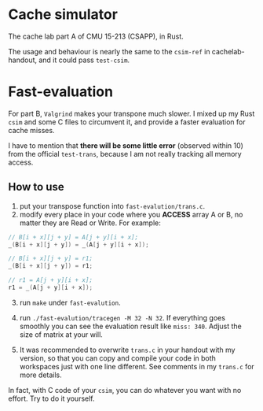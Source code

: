 # Cache simulator
The cache lab part A of CMU 15-213 (CSAPP), in Rust.

The usage and behaviour is nearly the same to the `csim-ref` in cachelab-handout, and it could pass `test-csim`.

# Fast-evaluation
For part B, `Valgrind` makes your transpone much slower. I mixed up my Rust `csim` and some C files to circumvent it, and provide a faster evaluation for cache misses.

I have to mention that **there will be some little error** (observed within 10) from the official `test-trans`, because I am not really tracking all memory access.

## How to use

1. put your transpose function into `fast-evalution/trans.c`.
2. modify every place in your code where you **ACCESS** array A or B, no matter they are Read or Write. For example:
```cpp
// B[i + x][j + y] = A[j + y][i + x];
_(B[i + x][j + y]) = _(A[j + y][i + x]);

// B[i + x][j + y] = r1;
_(B[i + x][j + y]) = r1;

// r1 = A[j + y][i + x];
r1 = _(A[j + y][i + x]);

```
3. run `make` under `fast-evalution`.
4. run `./fast-evalution/tracegen -M 32 -N 32`. If everything goes smoothly you can see the evaluation result like `miss: 340`. Adjust the size of matrix at your will.

5. It was recommended to overwrite `trans.c` in your handout with my version, so that you can copy and compile your code in both workspaces just with one line different. See comments in my `trans.c` for more details.


In fact, with C code of your `csim`, you can do whatever you want with no effort. Try to do it yourself.
